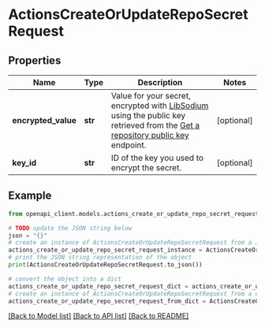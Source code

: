 # ActionsCreateOrUpdateRepoSecretRequest


## Properties

Name | Type | Description | Notes
------------ | ------------- | ------------- | -------------
**encrypted_value** | **str** | Value for your secret, encrypted with [LibSodium](https://libsodium.gitbook.io/doc/bindings_for_other_languages) using the public key retrieved from the [Get a repository public key](https://docs.github.com/enterprise-server@3.4/rest/reference/actions#get-a-repository-public-key) endpoint. | [optional] 
**key_id** | **str** | ID of the key you used to encrypt the secret. | [optional] 

## Example

```python
from openapi_client.models.actions_create_or_update_repo_secret_request import ActionsCreateOrUpdateRepoSecretRequest

# TODO update the JSON string below
json = "{}"
# create an instance of ActionsCreateOrUpdateRepoSecretRequest from a JSON string
actions_create_or_update_repo_secret_request_instance = ActionsCreateOrUpdateRepoSecretRequest.from_json(json)
# print the JSON string representation of the object
print(ActionsCreateOrUpdateRepoSecretRequest.to_json())

# convert the object into a dict
actions_create_or_update_repo_secret_request_dict = actions_create_or_update_repo_secret_request_instance.to_dict()
# create an instance of ActionsCreateOrUpdateRepoSecretRequest from a dict
actions_create_or_update_repo_secret_request_from_dict = ActionsCreateOrUpdateRepoSecretRequest.from_dict(actions_create_or_update_repo_secret_request_dict)
```
[[Back to Model list]](../README.md#documentation-for-models) [[Back to API list]](../README.md#documentation-for-api-endpoints) [[Back to README]](../README.md)


